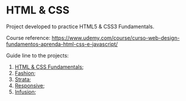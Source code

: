 # HTML & CSS

Project developed to practice HTML5 & CSS3 Fundamentals. 

Course reference: https://www.udemy.com/course/curso-web-design-fundamentos-aprenda-html-css-e-javascript/

Guide line to the projects: 
1. [HTML & CSS Fundamentals](https://github.com/Arth-Monteiro/html-css-fundamentals);
2. [Fashion](https://github.com/Arth-Monteiro/fashion-fundamentals);
3. [Strata](https://github.com/Arth-Monteiro/strata-fundamentals);
4. [Responsive](https://github.com/Arth-Monteiro/responsive-fundamentals);
5. [Infusion](https://github.com/Arth-Monteiro/infusion-fundamentals);
